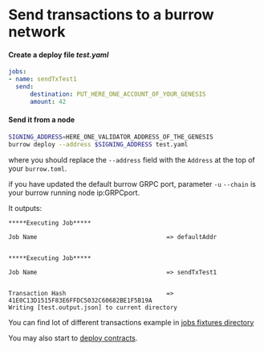 # Send transactions to a burrow network

#### Create a deploy file _test.yaml_
```yaml
jobs:
- name: sendTxTest1
  send:
      destination: PUT_HERE_ONE_ACCOUNT_OF_YOUR_GENESIS
      amount: 42
```

#### Send it from a node

```bash
SIGNING_ADDRESS=HERE_ONE_VALIDATOR_ADDRESS_OF_THE_GENESIS
burrow deploy --address $SIGNING_ADDRESS test.yaml
```

where you should replace the `--address` field with the `Address` at the top of your `burrow.toml`.

if you have updated the default burrow GRPC port, parameter `-u` `--chain` is your burrow running node ip:GRPCport.

It outputs:
```
*****Executing Job*****

Job Name                                    => defaultAddr


*****Executing Job*****

Job Name                                    => sendTxTest1


Transaction Hash                            => 41E0C13D1515F83E6FFDC5032C60682BE1F5B19A
Writing [test.output.json] to current directory
```

You can find lot of different transactions example in [jobs fixtures directory](../../tests/jobs_fixtures)

You may also start to [deploy contracts](deploy-contracts.md).
